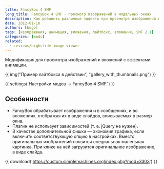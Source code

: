 ```yaml
---
title: FancyBox 4 SMF
long_title: FancyBox 4 SMF - просмотр изображений в модальных окнах
description: Как добавить различные эффекты при просмотре изображений на форуме SMF.
date: 2012-01-10
authors: [bugo]
tags: [изображения, анимация, вложения, лайтбокс, вложения, SMF 2.1]
categories: [mods]
related:
  - reviews/highslide-image-viewer
---
```


Модификация для просмотра изображений и вложений с эффектами анимации.

<!-- more -->

{{ img("Пример лайтбокса в действии", "gallery_with_thumbnails.png") }}

{{ settings('Настройки модов → FancyBox 4 SMF.') }}

## Особенности
* FancyBox обрабатывает изображения и в сообщениях, и во вложениях, отображая их в виде слайдов, вписываемых в размер окна.
* Плагин не использует зависимостей (т. е. jQuery не нужен).
* В качестве дополнительной фишки — экономия трафика, если включить соответствующую опцию в настройках. Вместо оригинальных изображений появится специальная маленькая картинка. При клике на ней загрузится оригинальное изображение, в виде слайда.

{{ download('https://custom.simplemachines.org/index.php?mod=3303') }}
